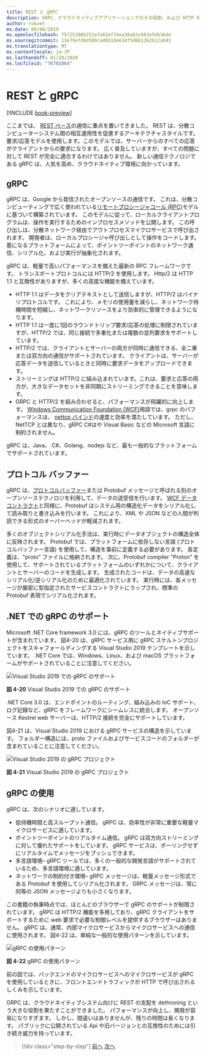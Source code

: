 ```yaml
---
title: REST と gRPC
description: GRPC、クラウドネイティブアプリケーションでのその役割、および HTTP REST との違いについて説明します。
author: robvet
ms.date: 09/08/2019
ms.openlocfilehash: f5725106b251a7e62ef74ea36a63c663e5db36de
ms.sourcegitcommit: 13e79efdbd589cad6b1de634f5d6b1262b12ab01
ms.translationtype: MT
ms.contentlocale: ja-JP
ms.lasthandoff: 01/28/2020
ms.locfileid: "76781064"
---
```

# <a name="rest-and-grpc"></a>REST と gRPC

[!INCLUDE [book-preview](../../../includes/book-preview.md)]

ここまでは、 [REST ベース](https://docs.microsoft.com/azure/architecture/best-practices/api-design)の通信に重点を置いてきました。 REST は、分散コンピューターシステム間の相互運用性を促進するアーキテクチャスタイルです。 要求/応答モデルを使用します。このモデルでは、サーバーからのすべての応答がクライアントからの要求になります。 広く普及していますが、すべての問題に対して REST が完全に適合するわけではありません。 新しい通信テクノロジである gRPC は、人気を高め、クラウドネイティブ環境に向かっています。

## <a name="grpc"></a>gRPC

gRPC は、Google から発信されたオープンソースの通信です。 これは、分散コンピューティングで広く使われている[リモートプロシージャコール (RPC)](https://en.wikipedia.org/wiki/Remote_procedure_call)モデルに基づいて構築されています。 このモデルに従って、ローカルクライアントプログラムは、操作を実行するためのインプロセスメソッドを公開します。 この呼び出しは、分散ネットワーク経由でアウトプロセスマイクロサービスで呼び出されます。 開発者は、ローカルプロシージャ呼び出しとして操作をコードします。 基になるプラットフォームによって、ポイントツーポイントのネットワーク通信、シリアル化、および実行が抽象化されます。

gRPC は、軽量で高いパフォーマンスを備えた最新の RPC フレームワークです。 トランスポートプロトコルには HTTP/2 を使用します。 Http/2 は HTTP 1.1 と互換性がありますが、多くの高度な機能を備えています。

- HTTP 1.1 はデータをクリアテキストとして送信しますが、HTTP/2 はバイナリプロトコルです。 これにより、メモリの使用量を減らし、ネットワーク待機時間を短縮し、ネットワークリソースをより効率的に管理できるようになります。
- HTTP 1.1 は一度に1回のラウンドトリップ要求/応答の処理に制限されていますが、HTTP/2 では、同じ接続で多重化または複数の並列要求をサポートしています。
- HTTP/2 では、クライアントとサーバーの両方が同時に通信できる、全二重または双方向の通信がサポートされています。 クライアントは、サーバーが応答データを送信しているときと同時に要求データをアップロードできます。
- ストリーミングは HTTP/2 に組み込まれています。これは、要求と応答の両方が、大きなデータセットを非同期にストリーミングできることを意味します。
- GRPC と HTTP/2 を組み合わせると、パフォーマンスが飛躍的に向上します。 [Windows Communication Foundation (WCF)](https://docs.microsoft.com/dotnet/framework/wcf/whats-wcf)用語では、grpc のパフォーマンスは、 [nettcp バインド](https://docs.microsoft.com/dotnet/api/system.servicemodel.nettcpbinding?view=netframework-4.8)の速度と効率を満たしています。 ただし、NetTCP とは異なり、gRPC C#はや Visual Basic などの Microsoft 言語に制約されません。

gRPC は、Java、 C#、Golang、nodejs など、最も一般的なプラットフォームでサポートされています。

## <a name="protocol-buffers"></a>プロトコル バッファー

gRPC は、[プロトコルバッファー](https://developers.google.com/protocol-buffers/docs/overview)または Protobuf メッセージと呼ばれる別のオープンソーステクノロジを利用して、データの送受信を行います。 [WCF データコントラクト](https://docs.microsoft.com/dotnet/framework/wcf/feature-details/using-data-contracts)と同様に、Protobuf はシステム用の構造化データをシリアル化して読み取りと書き込みを行います。 これにより、XML や JSON などの人間が判読できる形式のオーバーヘッドが軽減されます。

多くのオブジェクトシリアル化手法は、実行時にデータオブジェクトの構造全体に反映されます。 Protobuf では、プラットフォームに依存しない言語 (プロトコルバッファー言語) を使用して、構造を事前に定義する必要があります。 各定義は、"proto" ファイルに格納されます。 次に、Protobuf compiler "Proton" を使用して、サポートされているプラットフォームのいずれかについて、クライアントとサーバーのコードを生成します。 生成されたコードは、データの高速なシリアル化/逆シリアル化のために最適化されています。 実行時には、各メッセージが厳密に型指定されたサービスコントラクトにラップされ、標準の Protobuf 表現でシリアル化されます。

## <a name="grpc-support-in-net"></a>.NET での gRPC のサポート

Microsoft .NET Core framework 3.0 には、gRPC のツールとネイティブサポートが含まれています。 図4-20 は、gRPC サービス用に gRPC スケルトンプロジェクトをスキャフォールディングする Visual Studio 2019 テンプレートを示しています。 .NET Core では、Windows、Linux、および macOS プラットフォームがサポートされていることに注意してください。

![Visual Studio 2019 での gRPC のサポート](./media/visual-studio-2019-grpc-template.png)

**図 4-20** Visual Studio 2019 での gRPC のサポート

.NET Core 3.0 は、エンドポイントのルーティング、組み込みの IoC サポート、ログ記録など、gRPC をフレームワークにシームレスに統合します。 オープンソース Kestrel web サーバーは、HTTP/2 接続を完全にサポートしています。

図4-21 は、Visual Studio 2019 における gRPC サービスの構造を示しています。 フォルダー構造には、proto ファイルおよびサービスコードのフォルダーが含まれていることに注意してください。

![Visual Studio 2019 の gRPC プロジェクト](./media/grpc-project.png  )

**図 4-21** Visual Studio 2019 の gRPC プロジェクト

## <a name="grpc-usage"></a>gRPC の使用

gRPC は、次のシナリオに適しています。

- 低待機時間と高スループット通信。 gRPC は、効率性が非常に重要な軽量マイクロサービスに適しています。
- ポイントツーポイントのリアルタイム通信。 gRPC は双方向ストリーミングに対して優れたサポートをしています。 gRPC サービスは、ポーリングせずにリアルタイムでメッセージをプッシュできます。
- 多言語環境– gRPC ツールでは、多くの一般的な開発言語がサポートされているため、多言語環境に適しています。
- ネットワークの制約付き環境– gRPC メッセージは、軽量メッセージ形式である Protobuf を使用してシリアル化されます。 GRPC メッセージは、常に同等の JSON メッセージよりも小さくなります。

この書籍の執筆時点では、ほとんどのブラウザーで gRPC のサポートが制限されています。 gRPC は HTTP/2 機能を多用しており、gRPC クライアントをサポートするために web 要求で必要な制御レベルを提供するブラウザーはありません。 gRPC は、通常、内部マイクロサービスからマイクロサービスへの通信に使用されます。 図4-22 は、単純な一般的な使用パターンを示しています。

![gRPC の使用パターン](./media/grpc-usage.png)

**図 4-22** gRPC の使用パターン

前の図では、バックエンドのマイクロサービスへのマイクロサービスが gRPC を使用しているときに、フロントエンドトラフィックが HTTP で呼び出されるしくみを示しています。

GRPC は、クラウドネイティブシステム向けに REST の支配を dethroning という大きな役割を果たすことができました。 パフォーマンスが向上し、開発が容易になりすぎます。 しかし、間違いはありませんが、残りの時間は長くなります。 パブリックに公開されている Api や旧バージョンとの互換性のためには引き続き威力を持っています。

>[!div class="step-by-step"]
>[前へ](service-to-service-communication.md)
>[次へ](service-mesh-communication-infrastructure.md)
